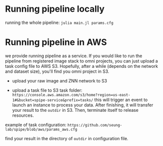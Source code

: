 # Running pipeline locally
running the whole pipeline:
`julia main.jl params.cfg`

# Running pipeline in AWS
we provide running pipeline as a service. If you would like to run the pipeline from registered image stack to omni projects, you can just upload a task config file to AWS S3. Hopefully, after a while (depends on the network and dataset size), you'll find you omni project in S3.

- upload your raw image and ZNN network to S3

- upload a task file to S3 task folder: 
`https://console.aws.amazon.com/s3/home?region=us-east-1#&bucket=spipe-service&prefix=tasks/`
this will trigger an event to launch an instance to process your data. After finishing, it will transfer your result to the `outdir` in S3. Then, terminate itself to release resources.

example of task configuration:
`https://github.com/seung-lab/spipe/blob/aws/params_aws.cfg`

find your result in the directory of `outdir` in configuration file.
